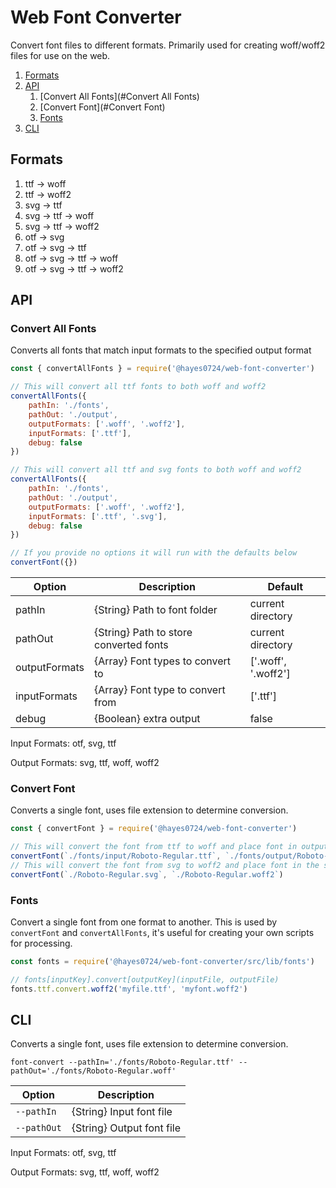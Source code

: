 # Web Font Converter
Convert font files to different formats. 
Primarily used for creating woff/woff2 files for use on the web.

1. [Formats](#Formats)
2. [API](#API)
    1. [Convert All Fonts](#Convert All Fonts)
    2. [Convert Font](#Convert Font)
    3. [Fonts](#Fonts)
3. [CLI](#CLI)

## Formats

1. ttf -> woff
2. ttf -> woff2
3. svg -> ttf
4. svg -> ttf -> woff
5. svg -> ttf -> woff2
6. otf -> svg
7. otf -> svg -> ttf
3. otf -> svg -> ttf -> woff
4. otf -> svg -> ttf -> woff2

## API

### Convert All Fonts
Converts all fonts that match input formats to the specified output format
```javascript
const { convertAllFonts } = require('@hayes0724/web-font-converter')

// This will convert all ttf fonts to both woff and woff2
convertAllFonts({
    pathIn: './fonts',
    pathOut: './output',
    outputFormats: ['.woff', '.woff2'],
    inputFormats: ['.ttf'],
    debug: false
})

// This will convert all ttf and svg fonts to both woff and woff2
convertAllFonts({
    pathIn: './fonts',
    pathOut: './output',
    outputFormats: ['.woff', '.woff2'],
    inputFormats: ['.ttf', '.svg'],
    debug: false
})

// If you provide no options it will run with the defaults below
convertFont({})
```

| Option | Description | Default
| --- | --- | --- |
| pathIn | {String} Path to font folder | current directory |
| pathOut | {String} Path to store converted fonts | current directory |
| outputFormats | {Array} Font types to convert to | ['.woff', '.woff2'] |
| inputFormats | {Array} Font type to convert from | ['.ttf'] |
| debug | {Boolean} extra output | false |

Input Formats: otf, svg, ttf

Output Formats: svg, ttf, woff, woff2

### Convert Font
Converts a single font, uses file extension to determine conversion.
```javascript
const { convertFont } = require('@hayes0724/web-font-converter')

// This will convert the font from ttf to woff and place font in output folder
convertFont(`./fonts/input/Roboto-Regular.ttf`, `./fonts/output/Roboto-Regular.woff`)
// This will convert the font from svg to woff2 and place font in the same folder
convertFont(`./Roboto-Regular.svg`, `./Roboto-Regular.woff2`)
```

### Fonts
Convert a single font from one format to another. This is used by `convertFont` and `convertAllFonts`, it's useful for creating your own 
scripts for processing.
```javascript
const fonts = require('@hayes0724/web-font-converter/src/lib/fonts')

// fonts[inputKey].convert[outputKey](inputFile, outputFile)
fonts.ttf.convert.woff2('myfile.ttf', 'myfont.woff2')
```

## CLI 
Converts a single font, uses file extension to determine conversion.
```shell script
font-convert --pathIn='./fonts/Roboto-Regular.ttf' --pathOut='./fonts/Roboto-Regular.woff'
```

| Option | Description 
| --- | --- |
| `--pathIn` | {String} Input font file |
| `--pathOut` | {String} Output font file |

Input Formats: otf, svg, ttf

Output Formats: svg, ttf, woff, woff2

